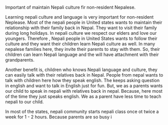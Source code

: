 <p>Important of maintain Nepali culture fir non-resident Nepalese.</p><p>Learning nepali culture and language is very important for non-resident Neplease. Most of the nepali people in United states wants to maintain their relationship with their family back in Nepal. They want to visit their family during long holidays. In nepali culture we respect our elders and love our youngers. Therefore , Nepali people in United States wants to follow their culture and they want their children learn Nepali culture as well. In many nepalese families here, they invite their parents to stay with them. So, their children can learn Nepali language and the will have attachment with their grandparents. &nbsp;</p><p>Another benefit is, children who knows Nepali language and culture, they can easily talk with their relatives back in Nepal. People from nepal wants to talk with children here how they speak english. The keeps asking question in english and want to talk in English just for fun. But, we as a parents wants our child to speak in nepali with relatives back in nepal. Because, here most of the time they just speaks english. We as a parent have less time to teach nepali to our child.&nbsp;</p><p>In most of the states, nepali community starts nepali class once ot twice a week for 1 - 2 hours. Because parents are so busy i</p>
